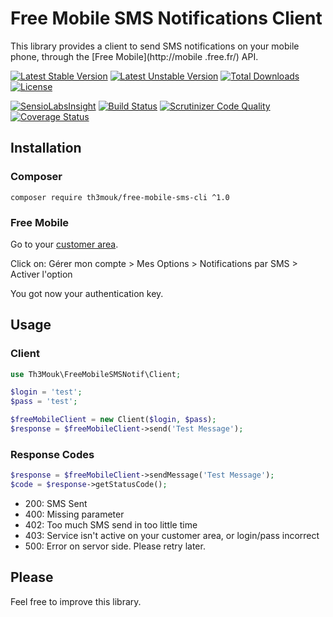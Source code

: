 Free Mobile SMS Notifications Client
====================================

This library provides a client to send SMS notifications on your mobile phone, through the [Free Mobile](http://mobile
.free.fr/) API.

[![Latest Stable Version](https://poser.pugx.org/th3mouk/free-mobile-sms-cli/v/stable)](https://packagist.org/packages/th3mouk/free-mobile-sms-cli) [![Latest Unstable Version](https://poser.pugx.org/th3mouk/free-mobile-sms-cli/v/unstable)](https://packagist.org/packages/th3mouk/free-mobile-sms-cli) [![Total Downloads](https://poser.pugx.org/th3mouk/free-mobile-sms-cli/downloads)](https://packagist.org/packages/th3mouk/free-mobile-sms-cli) [![License](https://poser.pugx.org/th3mouk/free-mobile-sms-cli/license)](https://packagist.org/packages/th3mouk/free-mobile-sms-cli)

[![SensioLabsInsight](https://insight.sensiolabs.com/projects/8b929f44-e07d-4be1-9a62-cb8d0b3445c7/mini.png)](https://insight.sensiolabs.com/projects/8b929f44-e07d-4be1-9a62-cb8d0b3445c7) [![Build Status](https://travis-ci.org/Th3Mouk/Free-Mobile-SMS-Notification-Client.svg?branch=master)](https://travis-ci.org/Th3Mouk/Free-Mobile-SMS-Notification-Client) [![Scrutinizer Code Quality](https://scrutinizer-ci.com/g/Th3Mouk/Free-Mobile-SMS-Notification-Client/badges/quality-score.png?b=master)](https://scrutinizer-ci.com/g/Th3Mouk/Free-Mobile-SMS-Notification-Client/?branch=master) [![Coverage Status](https://coveralls.io/repos/github/Th3Mouk/Free-Mobile-SMS-Notification-Client/badge.svg?branch=master)](https://coveralls.io/github/Th3Mouk/Free-Mobile-SMS-Notification-Client?branch=master)


## Installation

### Composer

`composer require th3mouk/free-mobile-sms-cli ^1.0`

### Free Mobile

Go to your [customer area](https://mobile.free.fr/moncompte/).

Click on: Gérer mon compte > Mes Options > Notifications par SMS > Activer l'option

You got now your authentication key.

## Usage

### Client

```php
use Th3Mouk\FreeMobileSMSNotif\Client;

$login = 'test';
$pass = 'test';

$freeMobileClient = new Client($login, $pass);
$response = $freeMobileClient->send('Test Message');
```

### Response Codes

```php
$response = $freeMobileClient->sendMessage('Test Message');
$code = $response->getStatusCode();
```

- 200: SMS Sent
- 400: Missing parameter
- 402: Too much SMS send in too little time
- 403: Service isn't active on your customer area, or login/pass incorrect
- 500: Error on servor side. Please retry later.

## Please

Feel free to improve this library.
